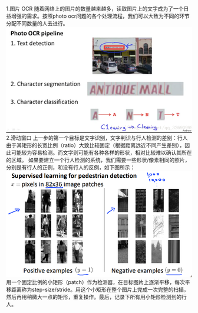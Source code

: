 1.图片 OCR
随着网络上的图片的数量越来越多，读取图片上的文字成为了一个日益增强的需求。按照photo ocr问题的各个处理流程，我们可以大致为不同的环节分配不同数量的人去进行。![](/机器学习/images/108.PNG)
2.滑动窗口
上一步的第一个目标是文字识别，文字判识与行人检测的差别：行人由于其矩形的长宽比例（ratio）大致比较固定（根据距离远近不同产生差别），因此可能较为容易检测。而文字则可能有各种各样的形状，相对比较难以确认其所在的区域。
如果要建立一个行人检测的系统，我们需要一些形状/像素相同的照片，分别是有行人的正例，和没有行人的反例，如下图所示：
![](/机器学习/images/109.PNG)
用一个固定比例的小矩形（patch）作为检测器，在目标图片上逐渐平移，每次平移距离称为step-size/stride。用这个小矩形在整个图片上完成一次完整的扫描，然后再用稍微大一点的矩形，重复操作。最后，记录下所有用小矩形检测到的行人。